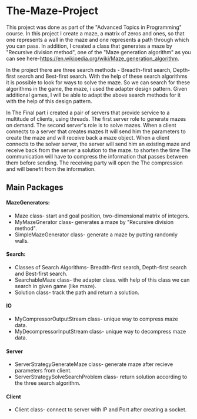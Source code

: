 # The-Maze-Project
This project was done as part of the "Advanced Topics in Programming" course. In this project I create a maze, a matrix of zeros and ones,
so that one represents a wall in the maze and one represents a path through which you can pass.
In addition, I created a class that generates a maze by "Recursive division method",
one of the "Maze generation algorithm" as you can see here-https://en.wikipedia.org/wiki/Maze_generation_algorithm.  
  
In the project there are three search methods - Breadth-first search, Depth-first search and Best-first search.
With the help of these search algorithms it is possible to look for ways to solve the maze.
So we can search for these algorithms in the game, the maze, i used the adapter design pattern.
Given additional games, I will be able to adapt the above search methods for it with the help of this design pattern.
  
  
In The Final part i created a pair of servers that provide service to a multitude of clients, using threads. The first server role to generate
mazes on demand. The second server's role is to solve mazes. When a client connects to a server that creates mazes
It will send him the parameters to create the maze and will receive back a maze object. When a client connects to the solver server, 
the server will send him an existing maze and receive back from the server a solution to the maze. to shorten the time
The communication will have to compress the information that passes between them before sending. The receiving party will open the
The compression and will benefit from the information.

## Main Packages
#### MazeGenerators:
* Maze class- start and goal position, two-dimensional matrix of integers.
* MyMazeGnerator class- generates a maze by "Recursive division method".
* SimpleMazeGenerator class- generate a maze by putting randomly walls. 
#### Search:
* Classes of Search Algorithms- Breadth-first search, Depth-first search and Best-first search.
* SearchableMaze class- the adapter class. with help of this class we can search in given game (like maze).
* Solution class- track the path and return a solution.
#### IO
* MyCompressorOutputStream class- unique way to compress maze data.
* MyDecompressorInputStream class- unique way to decompress maze data.
#### Server
* ServerStrategyGenerateMaze class- generate maze after recieve parameters from client.
* ServerStrategySolveSearchProblem class- return solution according to the three search algorithm.
#### Client
* Client class- connect to server with IP and Port after creating a socket.


